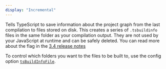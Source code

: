 ```yaml
---
display: "Incremental"
---
```


Tells TypeScript to save information about the project graph from the last compilation to files stored on disk. This
creates a series of `.tsbuildinfo` files in the same folder as your compilation output. They are not used by your
JavaScript at runtime and can be safely deleted. You can read more about the flag in the [3.4 release notes](/docs/handbook/release-notes/typescript-3-4.html#faster-subsequent-builds-with-the---incremental-flag)

To control which folders you want to the files to be built to, use the config option [`tsBuildInfoFile`](#tsBuildInfoFile).
